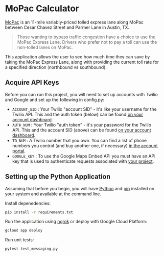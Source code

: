 # MoPac Calculator
 [MoPac](https://www.mobilityauthority.com/traveler-info/open-roads/MoPac-Express) is an 11-mile variably-priced tolled express lane along MoPac between Cesar Chavez Street and Parmer Lane in Austin, TX.

> Those wanting to bypass traffic congestion have a choice to use the MoPac Express Lane. Drivers who prefer not to pay a toll can use the non-tolled lanes on MoPac.

This application allows the user to see how much time they can save by taking the MoPac Express Lane, along with providing the current toll rate for a specified direction (northbound vs southbound).


## Acquire API Keys
Before you can run this project, you will need to set up accounts with Twilio and Google and set up the following in config.py:

* `ACCOUNT_SID` : Your Twilio "account SID" - it's like your username for the Twilio API.  This and the auth token (below) can be found [on your account dashboard](https://www.twilio.com/user/account).
* `AUTH_NUM` : Your Twilio "auth token" - it's your password for the Twilio API.  This and the account SID (above) can be found [on your account dashboard](https://www.twilio.com/user/account).
* `TO_NUM` : A Twilio number that you own.  You can find a list of phone numbers you control (and buy another one, if necessary) [in the account portal](https://www.twilio.com/user/account/phone-numbers/incoming).
* `GOOGLE_KEY` : To use the Google Maps Embed API you must have an API key that is used to authenticate requests associated with [your project](https://developers.google.com/maps/documentation/embed/get-api-key).


## Setting up the Python Application
Assuming that before you begin, you will have [Python](http://www.python.org/) and [pip](http://www.pip-installer.org/en/latest/) installed on your system and available at the command line.

Install depenedencies:

```bash
pip install -r requirements.txt
```

Run the application using [ngrok](https://hackernoon.com/using-twilio-to-send-sms-texts-via-python-flask-and-ngrok-9874b54a0d3) or deploy with Google Cloud Platform:

```bash
gcloud app deploy
```

Run unit tests:
```bash
pytest test_messaging.py
```